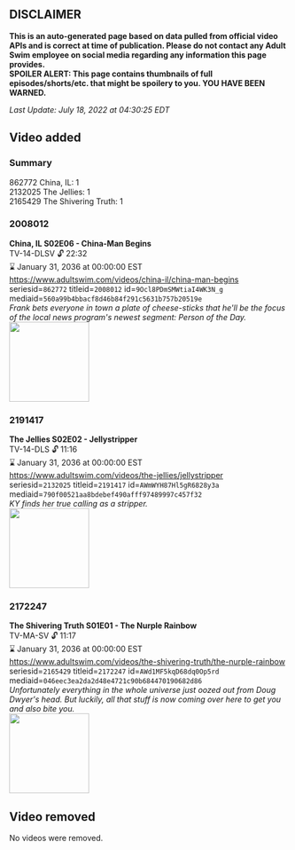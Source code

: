 ## DISCLAIMER
**This is an auto-generated page based on data pulled from official video APIs and is correct at time of publication. Please do not contact any Adult Swim employee on social media regarding any information this page provides.**  
**SPOILER ALERT: This page contains thumbnails of full episodes/shorts/etc. that might be spoilery to you. YOU HAVE BEEN WARNED.**  

_Last Update: July 18, 2022 at 04:30:25 EDT_
## Video added
### Summary
862772 China, IL: 1  
2132025 The Jellies: 1  
2165429 The Shivering Truth: 1  
### 2008012
**China, IL S02E06 - China-Man Begins**  
TV-14-DLSV 🔓 22:32  
⌛ January 31, 2036 at 00:00:00 EST  
https://www.adultswim.com/videos/china-il/china-man-begins  
seriesid=`862772` titleid=`2008012` id=`9Ocl8PDmSMWtiaI4WK3N_g` mediaid=`560a99b4bbacf8d46b84f291c5631b757b20519e`  
_Frank bets everyone in town a plate of cheese-sticks that he'll be the focus of the local news program's newest segment: Person of the Day._  
<a href="https://media.cdn.adultswim.com/uploads/20200302/thumbnails/2_20321646511-chinail_016_dup-20130913.jpg"><img src="https://media.cdn.adultswim.com/uploads/20200302/thumbnails/2_20321646511-chinail_016_dup-20130913.jpg" height="144px" /></a>
### 2191417
**The Jellies S02E02 - Jellystripper**  
TV-14-DLS 🔓 11:16  
⌛ January 31, 2036 at 00:00:00 EST  
https://www.adultswim.com/videos/the-jellies/jellystripper  
seriesid=`2132025` titleid=`2191417` id=`AWmWYH87Hl5gR6828y3a` mediaid=`790f00521aa8bdebef490afff97489997c457f32`  
_KY finds her true calling as a stripper._  
<a href="https://i.cdn.turner.com/adultswim/big/image-upload/thumbnails/thumb-2_image-15580246369072.jpg"><img src="https://i.cdn.turner.com/adultswim/big/image-upload/thumbnails/thumb-2_image-15580246369072.jpg" height="144px" /></a>
### 2172247
**The Shivering Truth S01E01 - The Nurple Rainbow**  
TV-MA-SV 🔓 11:17  
⌛ January 31, 2036 at 00:00:00 EST  
https://www.adultswim.com/videos/the-shivering-truth/the-nurple-rainbow  
seriesid=`2165429` titleid=`2172247` id=`AWd1MF5kqD68dq0Op5rd` mediaid=`046eec3ea2da2d48e4721c90b684470190682d86`  
_Unfortunately everything in the whole universe just oozed out from Doug Dwyer's head.  But luckily, all that stuff is now coming over here to get you and also bite you._  
<a href="https://i.cdn.turner.com/adultswim/big/image-upload/thumbnails/thumb-2_image-15441359233745.jpg"><img src="https://i.cdn.turner.com/adultswim/big/image-upload/thumbnails/thumb-2_image-15441359233745.jpg" height="144px" /></a>
## Video removed
No videos were removed.  
